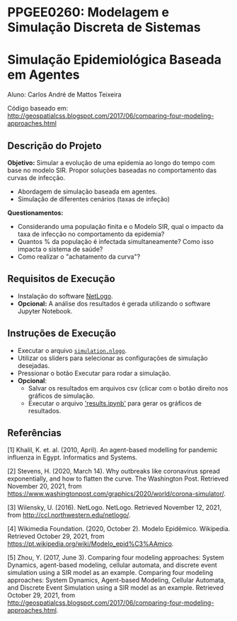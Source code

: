# PPGEE0260: Modelagem e Simulação Discreta de Sistemas
# Simulação Epidemiológica Baseada em Agentes

Aluno: Carlos André de Mattos Teixeira

Código baseado em: http://geospatialcss.blogspot.com/2017/06/comparing-four-modeling-approaches.html  

## Descrição do Projeto

**Objetivo:** Simular a evolução de uma epidemia ao longo do tempo com base no modelo SIR. Propor soluções baseadas no comportamento das curvas de infecção.

- Abordagem de simulação baseada em agentes.
- Simulação de diferentes cenários (taxas de infeção)


**Questionamentos:**

- Considerando uma população finita e o Modelo SIR, qual o impacto da taxa de infecção no comportamento da epidemia?
- Quantos % da população é infectada simultaneamente? Como isso impacta o sistema de saúde?
- Como realizar o "achatamento da curva"?


## Requisitos de Execução

- Instalação do software [NetLogo](http://ccl.northwestern.edu/netlogo/).
- **Opcional:** A análise dos resultados é gerada utilizando o software Jupyter Notebook. 


## Instruções de Execução

- Executar o arquivo [`simulation.nlogo`](https://github.com/andrematte/epidemic-simulator/simulation.nlogo).
- Utilizar os sliders para selecionar as configurações de simulação desejadas.
- Pressionar o botão Executar para rodar a simulação.
- **Opcional**: 
  - Salvar os resultados em arquivos csv (clicar com o botão direito nos gráficos de simulação.
  - Executar o arquivo ['results.ipynb'](https://github.com/andrematte/epidemic-simulator/results.ipynb) para gerar os gráficos de resultados.

## Referências

[1] Khalil, K. et. al. (2010, April). An agent-based modelling for pandemic influenza in Egypt. Informatics and Systems.

[2] Stevens, H. (2020, March 14). Why outbreaks like coronavirus spread exponentially, and how to flatten the curve. The Washington Post. Retrieved November 20, 2021, from https://www.washingtonpost.com/graphics/2020/world/corona-simulator/.

[3] Wilensky, U. (2016). NetLogo. NetLogo. Retrieved November 12, 2021, from http://ccl.northwestern.edu/netlogo/.

[4] Wikimedia Foundation. (2020, October 2). Modelo Epidêmico. Wikipedia. Retrieved October 29, 2021, from https://pt.wikipedia.org/wiki/Modelo_epid%C3%AAmico.

[5] Zhou, Y. (2017, June 3). Comparing four modeling approaches: System Dynamics, agent-based modeling, cellular automata, and discrete event simulation using a SIR model as an example. Comparing four modeling approaches: System Dynamics, Agent-based Modeling, Cellular Automata, and Discrete Event Simulation using a SIR model as an example. Retrieved October 29, 2021, from http://geospatialcss.blogspot.com/2017/06/comparing-four-modeling-approaches.html. 
